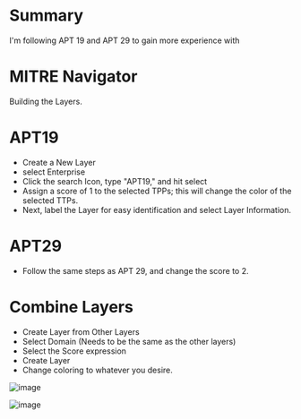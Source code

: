 # Summary
I'm following APT 19 and APT 29 to gain more experience with 


# MITRE Navigator 
Building the Layers. 

# APT19 
- Create a New Layer
- select Enterprise
- Click the search Icon, type "APT19," and hit select
- Assign a score of 1 to the selected TPPs; this will change the color of the selected TTPs. 
- Next, label the Layer for easy identification and select Layer Information. 

# APT29
- Follow the same steps as APT 29, and change the score to 2. 


# Combine Layers
- Create Layer from Other Layers
- Select Domain (Needs to be the same as the other layers)
- Select the Score expression
- Create Layer
- Change coloring to whatever you desire.


![image](https://github.com/Shawn-Nichol/Cybersecurity-Projects/assets/30714313/df7d6d4a-b89e-4a4e-a5e3-1bc74aa10d23)

![image](https://github.com/Shawn-Nichol/Cybersecurity-Projects/assets/30714313/63875f96-b730-464e-9aec-073c9c371206)


